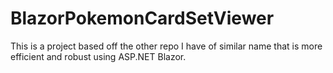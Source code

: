 # BlazorPokemonCardSetViewer
This is a project based off the other repo I have of similar name that is more efficient and robust using ASP.NET Blazor.
